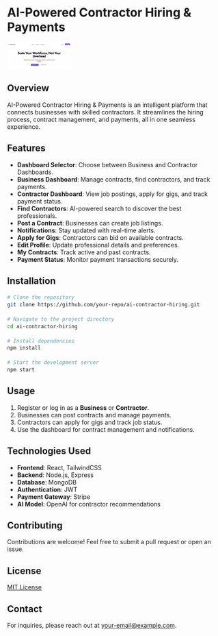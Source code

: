# AI-Powered Contractor Hiring & Payments

<img src="./packages/./client/images/Screenshot 2025-03-30 185108.png" width="150" alt="Project Logo">

## Overview
AI-Powered Contractor Hiring & Payments is an intelligent platform that connects businesses with skilled contractors. It streamlines the hiring process, contract management, and payments, all in one seamless experience.

## Features
- **Dashboard Selector**: Choose between Business and Contractor Dashboards.
- **Business Dashboard**: Manage contracts, find contractors, and track payments.
- **Contractor Dashboard**: View job postings, apply for gigs, and track payment status.
- **Find Contractors**: AI-powered search to discover the best professionals.
- **Post a Contract**: Businesses can create job listings.
- **Notifications**: Stay updated with real-time alerts.
- **Apply for Gigs**: Contractors can bid on available contracts.
- **Edit Profile**: Update professional details and preferences.
- **My Contracts**: Track active and past contracts.
- **Payment Status**: Monitor payment transactions securely.



## Installation
```bash
# Clone the repository
git clone https://github.com/your-repo/ai-contractor-hiring.git

# Navigate to the project directory
cd ai-contractor-hiring

# Install dependencies
npm install

# Start the development server
npm start
```

## Usage
1. Register or log in as a **Business** or **Contractor**.
2. Businesses can post contracts and manage payments.
3. Contractors can apply for gigs and track job status.
4. Use the dashboard for contract management and notifications.

## Technologies Used
- **Frontend**: React, TailwindCSS
- **Backend**: Node.js, Express
- **Database**: MongoDB
- **Authentication**: JWT
- **Payment Gateway**: Stripe
- **AI Model**: OpenAI for contractor recommendations

## Contributing
Contributions are welcome! Feel free to submit a pull request or open an issue.

## License
[MIT License](LICENSE)

## Contact
For inquiries, please reach out at [your-email@example.com](mailto:your-email@example.com).
